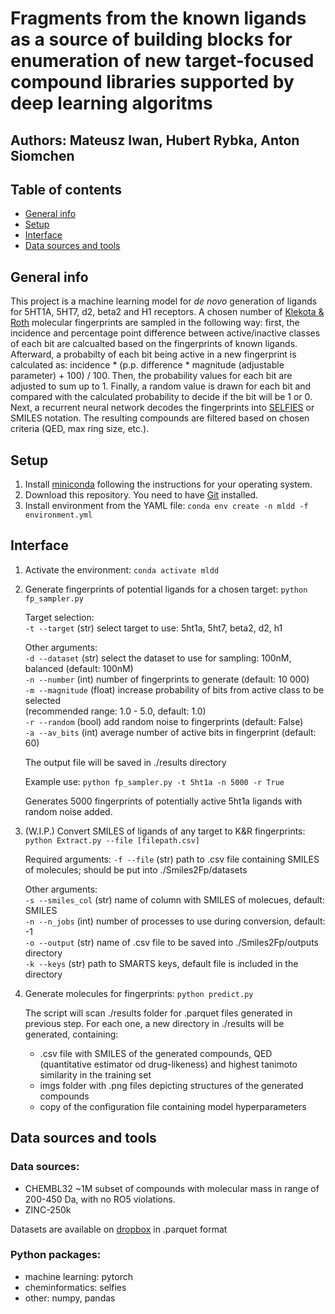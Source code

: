 # Fragments from the known ligands as a source of building blocks for enumeration of new target-focused compound libraries supported by deep learning algoritms
## Authors: Mateusz Iwan, Hubert Rybka, Anton Siomchen
## Table of contents
* [General info](#general-info)
* [Setup](#setup)
* [Interface](#interface)
* [Data sources and tools](#data-sources-and-tools)

## General info
This project is a machine learning model for *de novo* generation of ligands for 5HT1A, 5HT7, d2, beta2 and H1 receptors. A chosen number of [Klekota & Roth](https://pubmed.ncbi.nlm.nih.gov/18784118/) molecular fingerprints are sampled in the following way: first, the incidence and percentage point difference between active/inactive classes of each bit are calcualted based on the fingerprints of known ligands. Afterward, a probabilty of each bit being active in a new fingerprint is calculated as: incidence * (p.p. difference * magnitude (adjustable parameter) + 100) / 100. Then, the probability values for each bit are adjusted to sum up to 1. Finally, a random value is drawn for each bit and compared with the calculated probability to decide if the bit will be 1 or 0.
Next, a recurrent neural network decodes the fingerprints into [SELFIES](https://iopscience.iop.org/article/10.1088/2632-2153/aba947) or SMILES notation. The resulting compounds are filtered based on chosen criteria (QED, max ring size, etc.).

## Setup
1. Install [miniconda](https://docs.conda.io/en/latest/miniconda.html) following the instructions for your operating system.
2. Download this repository. You need to have [Git](https://git-scm.com/) installed.
3. Install environment from the YAML file: `conda env create -n mldd -f environment.yml`

## Interface
1. Activate the environment: `conda activate mldd `
2. Generate fingerprints of potential ligands for a chosen target: `python fp_sampler.py`
  
   Target selection:  
     `-t --target` (str) select target to use: 5ht1a, 5ht7, beta2, d2, h1
     
   Other arguments:  
     `-d --dataset` (str) select the dataset to use for sampling: 100nM, balanced (default: 100nM)  
     `-n --number` (int) number of fingerprints to generate (default: 10 000)  
     `-m --magnitude` (float) increase probability of bits from active class to be selected  
     (recommended range: 1.0 - 5.0, default: 1.0)  
     `-r --random` (bool) add random noise to fingerprints (default: False)  
     `-a --av_bits` (int) average number of active bits in fingerprint (default: 60)
     
     The output file will be saved in ./results directory

     Example use: `python fp_sampler.py -t 5ht1a -n 5000 -r True`
     
     Generates 5000 fingerprints of potentially active 5ht1a ligands with random noise added.

3. (W.I.P.) Convert SMILES of ligands of any target to K&R fingerprints: `python Extract.py --file [filepath.csv]`

   Required arguments:
    `-f --file` (str) path to .csv file containing SMILES of molecules; should be put into ./Smiles2Fp/datasets

   Other arguments:  
    `-s --smiles_col` (str) name of column with SMILES of molecues, default: SMILES  
    `-n --n_jobs` (int) number of processes to use during conversion, default: -1  
    `-o --output` (str) name of .csv file to be saved into ./Smiles2Fp/outputs directory  
    `-k --keys` (str) path to SMARTS keys, default file is included in the directory  
   
5. Generate molecules for fingerprints: `python predict.py`
     
   The script will scan ./results folder for .parquet files generated in previous step. For each one, a new directory in ./results will be generated, containing:
   * .csv file with SMILES of the generated compounds, QED (quantitative estimator od drug-likeness) and highest tanimoto similarity in the training set
   * imgs folder with .png files depicting structures of the generated compounds
   * copy of the configuration file containing model hyperparameters

## Data sources and tools
### Data sources:
* CHEMBL32
  ~1M subset of compounds with molecular mass in range of 200-450 Da, with no RO5 violations.
* ZINC-250k

Datasets are available on [dropbox](https://www.dropbox.com/sh/7sop2qzz4n38o06/AAA1QXeD3cXO__02RnmsVV-Aa?dl=0) in .parquet format
### Python packages:
* machine learning: pytorch
* cheminformatics: selfies
* other: numpy, pandas

